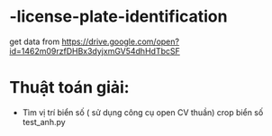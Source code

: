 # -license-plate-identification

get data from https://drive.google.com/open?id=1462m09rzfDHBx3dyjxmGV54dhHdTbcSF

# Thuật toán giải:
- Tìm vị trí biển số ( sử dụng công cụ open CV thuần)
  crop biển số
  test_anh.py
  
